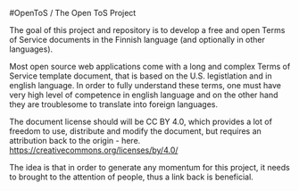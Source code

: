 #OpenToS / The Open ToS Project

The goal of this project and repository is to develop a free and open Terms of Service documents in the Finnish language (and optionally in other languages).

Most open source web applications come with a long and complex Terms of Service template document, that is based on the U.S. legistlation and in english language. In order to fully understand these terms, one must have very high level of competence in english language and on the other hand they are troublesome to translate into foreign languages.

The document license should will be CC BY 4.0, which provides a lot of freedom to use, distribute and modify the document, but requires an attribution back to the origin - here.
https://creativecommons.org/licenses/by/4.0/

The idea is that in order to generate any momentum for this project, it needs to brought to the attention of people, thus a link back is beneficial.
